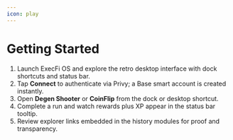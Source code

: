 ```yaml
---
icon: play
---
```


# Getting Started



1. Launch ExecFi OS and explore the retro desktop interface with dock shortcuts and status bar.
2. Tap **Connect** to authenticate via Privy; a Base smart account is created instantly.
3. Open **Degen Shooter** or **CoinFlip** from the dock or desktop shortcut.
4. Complete a run and watch rewards plus XP appear in the status bar tooltip.
5. Review explorer links embedded in the history modules for proof and transparency.
